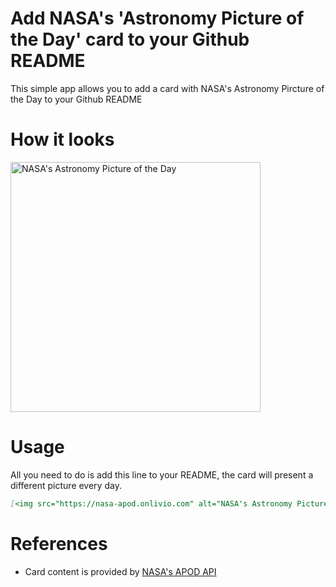 # Add NASA's 'Astronomy Picture of the Day' card to your Github README

This simple app allows you to add a card with NASA's Astronomy Pircture of the Day to your Github README

# How it looks

[<img src="https://nasa-apod.onlivio.com" alt="NASA's Astronomy Picture of the Day" width="400" />](https://apod.nasa.gov/apod/astropix.html)


# Usage

All you need to do is add this line to your README, the card will present a different picture every day.

```md
[<img src="https://nasa-apod.onlivio.com" alt="NASA's Astronomy Picture of the Day" width="400" />](https://apod.nasa.gov/apod/astropix.html)
```

# References
- Card content is provided by [NASA's APOD API](https://api.nasa.gov/)
